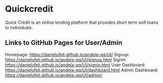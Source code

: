 # Quickcredit

Quick Credit is an online lending platform that provides short term soft loans to individuals.

## Links to GitHub Pages for User/Admin

Homepage: https://danielufeli.github.io/andela-qq/UI/
Signup: https://danielufeli.github.io/andela-qq/UI/signup.html
Signin: https://danielufeli.github.io/andela-qq/UI/signin.html
User Dashboard: https://danielufeli.github.io/andela-qq/UI/dashboard.html
Admin Dashboard: https://danielufeli.github.io/andela-qq/UI/admin/

